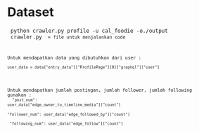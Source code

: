 # Dataset

<code> python crawler.py profile -u cal_foodie -o./output </code><br>
<code> crawler.py <code> = file untuk menjalankan code <br>
  
Untuk mendapatkan data yang dibutuhkan dari user :<br>
<code> user_data = data["entry_data"]["ProfilePage"][0]["graphql"]["user"] </code><br>


Untuk mendapatkan jumlah postingan, jumlah follower, jumlah following gunakan : <br>
<code> "post_num": user_data["edge_owner_to_timeline_media"]["count"] </code> <br>
<code> "follower_num": user_data["edge_followed_by"]["count"] </code> <br>
<code> "following_num": user_data["edge_follow"]["count"] </code> <br>
